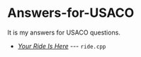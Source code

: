 # Answers-for-USACO
It is my answers for USACO questions.

- [*Your Ride Is Here*](http://train.usaco.org/usacoprob2?a=atTdW2BmKgE&S=ride) --- `ride.cpp`

